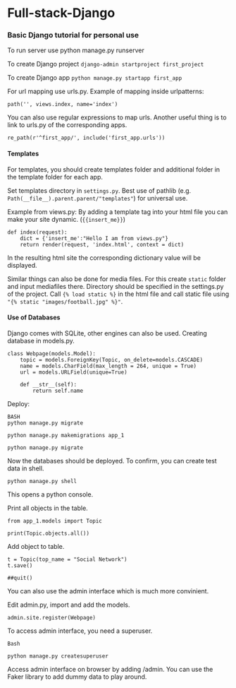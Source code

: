 # Full-stack-Django

### Basic Django tutorial for personal use

To run server use python manage.py runserver

To create Django project `django-admin startproject first_project`

To create Django app `python manage.py startapp first_app`

For url mapping use urls.py.
Example of mapping inside urlpatterns:

`path('', views.index, name='index')`

You can also use regular expressions to map urls. Another useful thing is to link to urls.py of the corresponding apps.

````re_path(r'^first_app/', include('first_app.urls'))````

#### Templates

For templates, you should create templates folder and additional folder in the template folder for each app.

Set templates directory in ````settings.py````. Best use of pathlib (e.g. `````Path(__file__).parent.parent/"templates"`````) for universal use.

Example from views.py:
By adding a template tag into your html file you can make your site dynamic.
(``````{{insert_me}}``````)

`````
def index(request):
    dict = {'insert_me':"Hello I am from views.py"}
    return render(request, 'index.html', context = dict)
`````
In the resulting html site the corresponding dictionary value will be displayed.

Similar things can also be done for media files. For this create ````static```` folder and input mediafiles there.
Directory should be specified in the settings.py of the project.
Call `````{% load static %}````` in the html file and call static file using ````"{% static "images/football.jpg" %}"````.

#### Use of Databases

Django comes with SQLite, other engines can also be used. 
Creating database in models.py. 

```
class Webpage(models.Model):
    topic = models.ForeignKey(Topic, on_delete=models.CASCADE)
    name = models.CharField(max_length = 264, unique = True)
    url = models.URLField(unique=True)

    def __str__(self):
        return self.name
```

Deploy:
```
BASH
python manage.py migrate

python manage.py makemigrations app_1

python manage.py migrate
```
Now the databases should be deployed.
To confirm, you can create test data in shell.

``python manage.py shell``

This opens a python console.

Print all objects in the table.

```
from app_1.models import Topic

print(Topic.objects.all())  
```
Add object to table.

```
t = Topic(top_name = "Social Network") 
t.save()

##quit()
```

You can also use the admin interface which is much more convinient.

Edit admin.py, import and add the models.

``admin.site.register(Webpage)
``

To access admin interface, you need a superuser.

```
Bash

python manage.py createsuperuser
```

Access admin interface on browser by adding /admin.
You can use the Faker library to add dummy data to play around.
